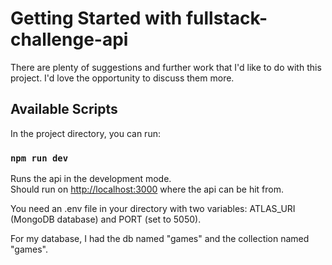 # Getting Started with fullstack-challenge-api

There are plenty of suggestions and further work that I'd like to do with this project. I'd love the opportunity to discuss them more.

## Available Scripts

In the project directory, you can run:

### `npm run dev`

Runs the api in the development mode.\
Should run on [http://localhost:3000](http://localhost:3000) where the api can be hit from.

You need an .env file in your directory with two variables: ATLAS_URI (MongoDB database) and PORT (set to 5050).

For my database, I had the db named "games" and the collection named "games".
